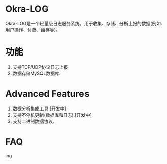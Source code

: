 # Okra-LOG

Okra-LOG是一个轻量级日志服务系统。用于收集、存储、分析上报的数据(例如:用户操作、付费、留存等)。

# 功能

 1. 支持TCP/UDP协议日志上报
 2. 数据存储MySQL数据库.

# Advanced Features

 1. 数据分析集成工具.[开发中]
 2. 支持不停机更新(数据库和日志).[开发中]
 3. 支持二进制数据协议.

# FAQ

 ing


